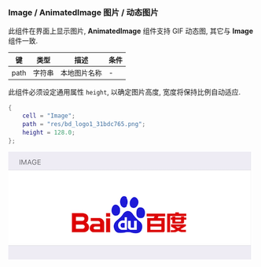 ### Image / AnimatedImage 图片 / 动态图片


此组件在界面上显示图片, **AnimatedImage** 组件支持 GIF 动态图, 其它与 **Image** 组件一致.


|   键   |   类型   |   描述   |   条件   |
|--------|----------|----------|----------|
|path|字符串|本地图片名称|\-|


此组件必须设定通用属性 `height`,  以确定图片高度, 宽度将保持比例自动适应. 


``` lua
{
    cell = "Image";
    path = "res/bd_logo1_31bdc765.png";
    height = 128.0;
};
```


![QQ20170918-022558.png-31kB](Image_AnimatedImage/QQ20170918-022558.png)

